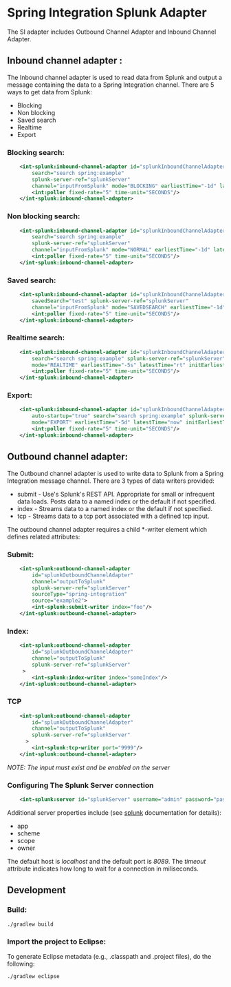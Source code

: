 Spring Integration Splunk Adapter
=================================================

The SI adapter includes Outbound Channel Adapter and Inbound Channel Adapter.

Inbound channel adapter :
-----------------------------------------------------------------------------
The Inbound channel adapter is used to read data from Splunk and output a message containing the data to a Spring Integration channel. There are 5 ways to get data from Splunk:

* Blocking
* Non blocking
* Saved search
* Realtime
* Export


### Blocking search:

```xml
	<int-splunk:inbound-channel-adapter id="splunkInboundChannelAdapter"
		search="search spring:example"
		splunk-server-ref="splunkServer"
		channel="inputFromSplunk" mode="BLOCKING" earliestTime="-1d" latestTime="now" initEarliestTime="-1d">
		<int:poller fixed-rate="5" time-unit="SECONDS"/>
	</int-splunk:inbound-channel-adapter>
```


### Non blocking search:

```xml
	<int-splunk:inbound-channel-adapter id="splunkInboundChannelAdapter"
		search="search spring:example"
		splunk-server-ref="splunkServer"
		channel="inputFromSplunk" mode="NORMAL" earliestTime="-1d" latestTime="now" initEarliestTime="-1d">
		<int:poller fixed-rate="5" time-unit="SECONDS"/>
	</int-splunk:inbound-channel-adapter>
```


### Saved search:
 
```xml
	<int-splunk:inbound-channel-adapter id="splunkInboundChannelAdapter"
		savedSearch="test" splunk-server-ref="splunkServer"
		channel="inputFromSplunk" mode="SAVEDSEARCH" earliestTime="-1d" latestTime="now" initEarliestTime="-1d">
		<int:poller fixed-rate="5" time-unit="SECONDS"/>
	</int-splunk:inbound-channel-adapter>
```


### Realtime search:

```xml
	<int-splunk:inbound-channel-adapter id="splunkInboundChannelAdapter"
		search="search spring:example" splunk-server-ref="splunkServer" channel="inputFromSplunk"
		mode="REALTIME" earliestTime="-5s" latestTime="rt" initEarliestTime="-1d">
		<int:poller fixed-rate="5" time-unit="SECONDS"/>
	</int-splunk:inbound-channel-adapter>
```

### Export:

```xml	
	<int-splunk:inbound-channel-adapter id="splunkInboundChannelAdapter"
		auto-startup="true" search="search spring:example" splunk-server-ref="splunkServer" channel="inputFromSplunk"
		mode="EXPORT" earliestTime="-5d" latestTime="now" initEarliestTime="-1d">
		<int:poller fixed-rate="5" time-unit="SECONDS"/>
	</int-splunk:inbound-channel-adapter>
```

Outbound channel adapter:
----------------------------------------------------------------------------------------------

The Outbound channel adapter is used to write data to Splunk from a Spring Integration message channel. There are 3 types of data writers provided:

* submit - Use's Splunk's REST API. Appropriate for small or infrequent data loads. Posts data to a named index or the default if not specified.
* index - Streams data to a named index or the default if not specified.
* tcp - Streams data to a tcp port associated with a defined tcp input.

The outbound channel adapter requires a child *-writer element which defines related attributes:

### Submit:

```xml
	<int-splunk:outbound-channel-adapter
		id="splunkOutboundChannelAdapter"
		channel="outputToSplunk"
		splunk-server-ref="splunkServer" 
		sourceType="spring-integration" 
		source="example2">
		<int-splunk:submit-writer index="foo"/>
	</int-splunk:outbound-channel-adapter>
```

### Index:

```xml
	<int-splunk:outbound-channel-adapter
		id="splunkOutboundChannelAdapter"
		channel="outputToSplunk" 
		splunk-server-ref="splunkServer"
	 >
		<int-splunk:index-writer index="someIndex"/>
	</int-splunk:outbound-channel-adapter>
```

### TCP

```xml
	<int-splunk:outbound-channel-adapter
		id="splunkOutboundChannelAdapter" 
		channel="outputToSplunk" 
		splunk-server-ref="splunkServer"
	  >
		<int-splunk:tcp-writer port="9999"/>
	</int-splunk:outbound-channel-adapter>
```
	
*NOTE: The input must exist and be enabled on the server*

### Configuring The Splunk Server connection

```xml
	<int-splunk:server id="splunkServer" username="admin" password="password" timeout="5000" host="somehost.someplace.com" port="9000" />
```	
	
Additional server properties include (see [splunk](http://docs.splunk.com/Documentation/Splunk/latest) documentation for details): 

* app
* scheme
* scope
* owner

The default host is *localhost* and the default port is *8089*. The *timeout* attribute indicates how long to wait for a connection in miliseconds. 


Development
-----------------
### Build:

	./gradlew build

### Import the project to Eclipse:

To generate Eclipse metadata (e.g., .classpath and .project files), do the following:

	./gradlew eclipse
